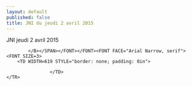 ```yaml
---
layout: default
published: false
title: JNI du jeudi 2 avril 2015
---
```


JNI jeudi 2 avril 2015



			
			
		
			</B></SPAN></FONT></FONT><FONT FACE="Arial Narrow, serif"><FONT SIZE=3>
		<TD WIDTH=619 STYLE="border: none; padding: 0in">
			
					</TD>
	</TR>

<P STYLE="margin-left: 0.89in; margin-top: 0.02in; margin-bottom: 0.02in; line-height: 100%">
<FONT FACE="Arial, serif"><FONT SIZE=3><SPAN LANG="fr-FR"><BR></SPAN></FONT></FONT><BR><BR>
</P>
<P LANG="fr-FR" STYLE="margin-bottom: 0.14in"><BR><BR>
</P>
<P LANG="fr-FR" STYLE="margin-left: 0.89in; margin-top: 0.02in; margin-bottom: 0.02in; line-height: 100%; page-break-before: always">
<BR><BR>
</P>

</BODY>
</HTML>